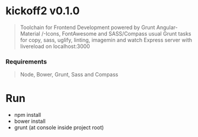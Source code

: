 # kickoff2 v0.1.0

> Toolchain for Frontend Development powered by Grunt
> Angular-Material /-Icons, FontAwesome and SASS/Compass
> usual Grunt tasks for copy, sass, uglify, linting, imagemin and watch
> Express server with livereload on localhost:3000

### Requirements
> Node, Bower, Grunt, Sass and Compass

# Run
- npm install
- bower install
- grunt (at console inside project root)


